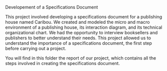   Developement of a Specifications Document
  
This project involved developing a specifications document for a publishing house named Caribou. We created and modeled the micro and macro environment of a publishing house, its interaction diagram, and its technical organizational chart. We had the opportunity to interview booksellers and publishers to better understand their needs. This project allowed us to understand the importance of a specifications document, the first step before carrying out a project.

You will find in this folder the report of our project, which contains all the steps involved in creating the specifications document.
